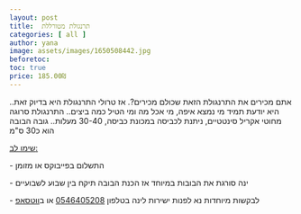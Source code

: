 ```yaml
---
layout: post
title:  תרנגולת מטורללת
categories: [ all ]
author: yana
image: assets/images/1650508442.jpg
beforetoc: 
toc: true
price: 185.00₪
---
```

אתם מכירים את התרנגולת הזאת שכולם מכירים?. אז טרולי התרנגולת היא בדיוק זאת.. היא יודעת תמיד מי נמצא איפה, מי אכל מה ומי הטיל כמה ביצים.. התרנגולת סרוגה מחוטי אקריל סינטטיים, ניתנת לכביסה במכונת כביסה, 30-40 מעלות.. גובה הבובה הוא כ30 ס"מ

<p><u>שימו לב:</u></p>
<p>- התשלום בפייבוקס או מזומן</p>
<p>- ינה סורגת את הבובות במיוחד אז הכנת הבובה תיקח בין שבוע לשבועיים<br></p>
<p>- לבקשות מיוחדות נא לפנות ישירות לינה בטלפון <a href="tel:0546405208" target="_blank">0546405208</a> או ב<a href="https://wa.me/972546405208?text=שלום, בקשר לתרנגולת מטורללת נראה מעניין מאוד" target="_blank">ווטסאפ</a></p>
